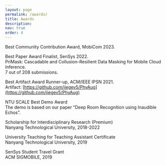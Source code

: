 ```yaml
---
layout: page
permalink: /awards/
title: Awards
description: 
nav: true
order: 4
---
```


Best Community Contribution Award, MobiCom 2023.

Best Paper Award Finalist, SenSys 2022.\
PriMask: Cascadable and Collusion-Resilient Data Masking for Mobile Cloud Inference.\
7 out of 208 submissions.

Best Artifact Award Runner-up, ACM/IEEE IPSN 2021.\
Artifact: [https://github.com/jiegev5/PhyAug](https://github.com/jiegev5/PhyAug)

NTU SCALE Best Demo Award\
The demo is based on our paper “Deep Room Recognition using Inaudible Echos”.

Scholarship for Interdisciplinary Research (Premium)\
Nanyang Technological University, 2018-2022

University Teaching for Teaching Assistant Certificate\
Nanyang Technological University, 2019

SenSys Student Travel Grant\
ACM SIGMOBILE, 2019

